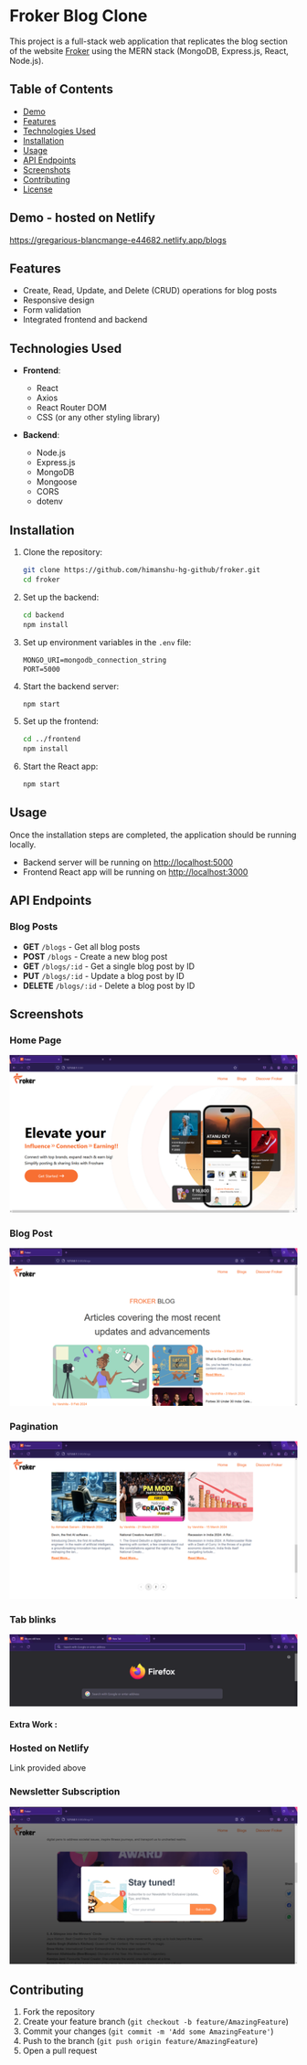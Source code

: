 # Froker Blog Clone

This project is a full-stack web application that replicates the blog section of the website [Froker](https://www.froker.in/blogs) using the MERN stack (MongoDB, Express.js, React, Node.js).

## Table of Contents

- [Demo](#demo)
- [Features](#features)
- [Technologies Used](#technologies-used)
- [Installation](#installation)
- [Usage](#usage)
- [API Endpoints](#api-endpoints)
- [Screenshots](#screenshots)
- [Contributing](#contributing)
- [License](#license)

## Demo - hosted on Netlify

https://gregarious-blancmange-e44682.netlify.app/blogs

## Features

- Create, Read, Update, and Delete (CRUD) operations for blog posts
- Responsive design
- Form validation
- Integrated frontend and backend

## Technologies Used

- **Frontend**:
  - React
  - Axios
  - React Router DOM
  - CSS (or any other styling library)

- **Backend**:
  - Node.js
  - Express.js
  - MongoDB
  - Mongoose
  - CORS
  - dotenv

## Installation

1. Clone the repository:
   ```bash
   git clone https://github.com/himanshu-hg-github/froker.git
   cd froker
   ```

2. Set up the backend:
   ```bash
   cd backend
   npm install
   ```

3. Set up environment variables in the `.env` file:
   ```env
   MONGO_URI=mongodb_connection_string
   PORT=5000
   ```

4. Start the backend server:
   ```bash
   npm start
   ```

5. Set up the frontend:
   ```bash
   cd ../frontend
   npm install
   ```

6. Start the React app:
   ```bash
   npm start
   ```

## Usage

Once the installation steps are completed, the application should be running locally.

- Backend server will be running on [http://localhost:5000](http://localhost:5000)
- Frontend React app will be running on [http://localhost:3000](http://localhost:3000)

## API Endpoints

### Blog Posts

- **GET** `/blogs` - Get all blog posts
- **POST** `/blogs` - Create a new blog post
- **GET** `/blogs/:id` - Get a single blog post by ID
- **PUT** `/blogs/:id` - Update a blog post by ID
- **DELETE** `/blogs/:id` - Delete a blog post by ID

## Screenshots

### Home Page
![Home Page](screenshots/home-page.png)

### Blog Post
![Blog Post](screenshots/blog-post.png)

### Pagination
![Create Blog Form](screenshots/pagination.png)

### Tab blinks
![Edit Blog Form](screenshots/tab-blinks.png)

#### Extra Work :

### Hosted on Netlify
Link provided above

### Newsletter Subscription
![Newsletter Subcription Form](screenshots/newsletter-subscription.png)

## Contributing

1. Fork the repository
2. Create your feature branch (`git checkout -b feature/AmazingFeature`)
3. Commit your changes (`git commit -m 'Add some AmazingFeature'`)
4. Push to the branch (`git push origin feature/AmazingFeature`)
5. Open a pull request